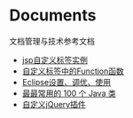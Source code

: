 ﻿# Documents

文档管理与技术参考文档

* [jsp自定义标签实例](http://wenku.baidu.com/view/365ffd1bff00bed5b9f31d80.html)
* [自定义标签中的Function函数](http://www.cnblogs.com/edwardlauxh/archive/2010/05/19/1918589.html)
* [Eclipse设置、调优、使用](http://yuanzhifei89.iteye.com/blog/974082)
* [最最常用的 100 个 Java 类](http://www.admin10000.com/document/5251.html)
* [自定义jQuery插件](http://blog.csdn.net/bao19901210/article/details/21540137)
